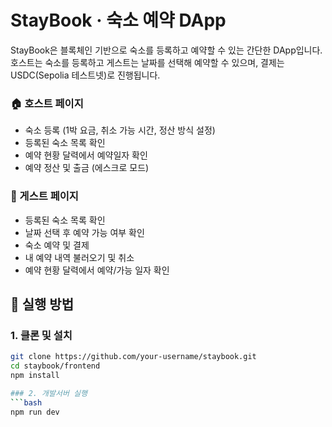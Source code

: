 # StayBook · 숙소 예약 DApp

StayBook은 블록체인 기반으로 숙소를 등록하고 예약할 수 있는 간단한 DApp입니다.  
호스트는 숙소를 등록하고 게스트는 날짜를 선택해 예약할 수 있으며, 결제는 USDC(Sepolia 테스트넷)로 진행됩니다.  

### 🏠 호스트 페이지
- 숙소 등록 (1박 요금, 취소 가능 시간, 정산 방식 설정)
- 등록된 숙소 목록 확인
- 예약 현황 달력에서 예약일자 확인
- 예약 정산 및 출금 (에스크로 모드)

### 🧳 게스트 페이지
- 등록된 숙소 목록 확인
- 날짜 선택 후 예약 가능 여부 확인
- 숙소 예약 및 결제
- 내 예약 내역 불러오기 및 취소
- 예약 현황 달력에서 예약/가능 일자 확인


## 🚀 실행 방법

### 1. 클론 및 설치
```bash
git clone https://github.com/your-username/staybook.git
cd staybook/frontend
npm install

### 2. 개발서버 실행
```bash
npm run dev

